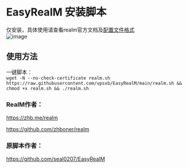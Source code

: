 # EasyRealM 安装脚本
仅安装，具体使用请查看realm官方文档及[配置文件格式](https://github.com/zhboner/realm/tree/master/examples)<br>
![image](https://mxpic.ml/2022/07/14/20220714_c521a336bf1af.png)
## 使用方法
一键脚本：<br>
`wget -N --no-check-certificate realm.sh https://raw.githubusercontent.com/vpsxb/EasyRealM/main/realm.sh && chmod +x realm.sh && ./realm.sh`

### RealM作者：
https://zhb.me/realm 

https://github.com/zhboner/realm

### 原脚本作者：
https://github.com/seal0207/EasyRealM
